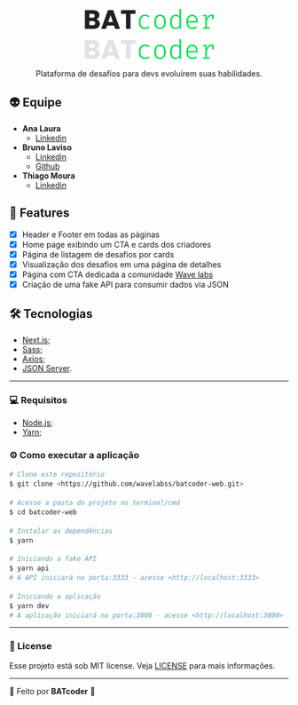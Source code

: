 <p align="center">
  <img src="./.github/batcoder-dark.png">
</p>
<p align="center">
  <img src="./.github/batcoder-light.png">
</p>

<p align="center">Plataforma de desafios para devs evoluírem suas habilidades.</p>


## :alien: Equipe

- **Ana Laura**
  - <a href="https://www.linkedin.com/in/ana-laura-pereira-mariano-060b0b189/">Linkedin</a>
- **Bruno Laviso**
  - <a href="https://www.linkedin.com/in/ana-laura-pereira-mariano-060b0b189/">Linkedin</a>
  - <a href="https://github.com/brunolaviso">Github</a>
- **Thiago Moura**
  - <a href="https://www.linkedin.com/in/ana-laura-pereira-mariano-060b0b189/">Linkedin</a>
## :rocket: Features

- [X] Header e Footer em todas as páginas
- [X] Home page exibindo um CTA e cards dos criadores
- [X] Página de listagem de desafios por cards
- [X] Visualização dos desafios em uma página de detalhes
- [X] Página com CTA dedicada a comunidade <a href="https://discord.gg/AHbF8BK">Wave labs</a>
- [X] Criação de uma fake API para consumir dados via JSON

## :hammer_and_wrench: Tecnologias

- [Next.js](https://nextjs.org/);
- [Sass](https://sass-lang.com/);
- [Axios](https://github.com/axios/axios);
- [JSON Server](https://www.npmjs.com/package/json-server).

---

### :computer: Requisitos

- [Node.js](https://nodejs.org/en/);
- [Yarn](https://yarnpkg.com/);

### ⚙️ Como executar a aplicação

```bash
# Clone este repositório
$ git clone <https://github.com/wavelabss/batcoder-web.git>

# Acesse a pasta do projeto no terminal/cmd
$ cd batcoder-web

# Instalar as dependências
$ yarn

# Iniciando a fake API
$ yarn api
# A API iniciará na porta:3333 - acesse <http://localhost:3333>

# Iniciando a aplicação
$ yarn dev
# A aplicação iniciará na porta:3000 - acesse <http://localhost:3000>

```

---

### :memo: License
Esse projeto está sob MIT license. Veja [LICENSE](https://github.com/wavelabss/batcoder-web/blob/main/LICENSE) para mais informações.

---

:construction_worker: Feito por **BATcoder** :green_heart:
